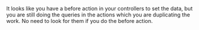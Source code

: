 It looks like you have a before action in your controllers to set the data, but you are still doing the queries in the actions which you are duplicating the work. No need to look for them if you do the before action. 
